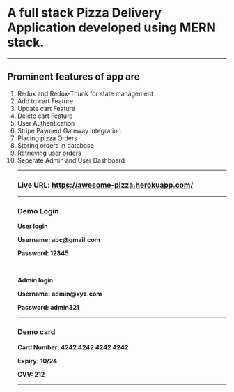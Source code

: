 <h1>A full stack Pizza Delivery Application developed using MERN stack.</h1>
<hr>
<h2>Prominent features of app are </h2>
<ol>
<li>
   Redux and Redux-Thunk for state management
</li>
<li>
    Add to cart Feature
</li>
<li>
    Update cart Feature
</li>
<li>
    Delete cart Feature
</li>
<li>
    User Authentication
</li>
<li>
    Stripe Payment Gateway Integration
</li>
<li>
    Placing pizza Orders
</li>
<li>
    Storing orders in database
</li>
<li>
    Retrieving user orders
</li>
<li>
   Seperate Admin and User Dashboard
</li>
<hr>
<h3><strong>Live URL: <a href="https://awesome-pizza.herokuapp.com/" target="_blank">https://awesome-pizza.herokuapp.com/</a></h3>
<hr>
<h3>Demo Login</h3>
<p>User login</p>
<p>Username: abc@gmail.com<p>
<p>Password: 12345</p>
<br>
<p>Admin login</p>
<p>Username: admin@xyz.com<p>
<p>Password: admin321</p>
<hr>
<h3>Demo card</h3>
<p>Card Number: 4242 4242 4242 4242</p>
<p>Expiry: 10/24</p>
<p>CVV: 212</p>
<hr>

